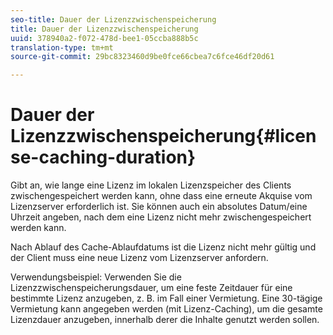 ```yaml
---
seo-title: Dauer der Lizenzzwischenspeicherung
title: Dauer der Lizenzzwischenspeicherung
uuid: 378940a2-f072-478d-bee1-05ccba888b5c
translation-type: tm+mt
source-git-commit: 29bc8323460d9be0fce66cbea7c6fce46df20d61

---
```



# Dauer der Lizenzzwischenspeicherung{#license-caching-duration}

Gibt an, wie lange eine Lizenz im lokalen Lizenzspeicher des Clients zwischengespeichert werden kann, ohne dass eine erneute Akquise vom Lizenzserver erforderlich ist. Sie können auch ein absolutes Datum/eine Uhrzeit angeben, nach dem eine Lizenz nicht mehr zwischengespeichert werden kann.

Nach Ablauf des Cache-Ablaufdatums ist die Lizenz nicht mehr gültig und der Client muss eine neue Lizenz vom Lizenzserver anfordern.

Verwendungsbeispiel: Verwenden Sie die Lizenzzwischenspeicherungsdauer, um eine feste Zeitdauer für eine bestimmte Lizenz anzugeben, z. B. im Fall einer Vermietung. Eine 30-tägige Vermietung kann angegeben werden (mit Lizenz-Caching), um die gesamte Lizenzdauer anzugeben, innerhalb derer die Inhalte genutzt werden sollen.
